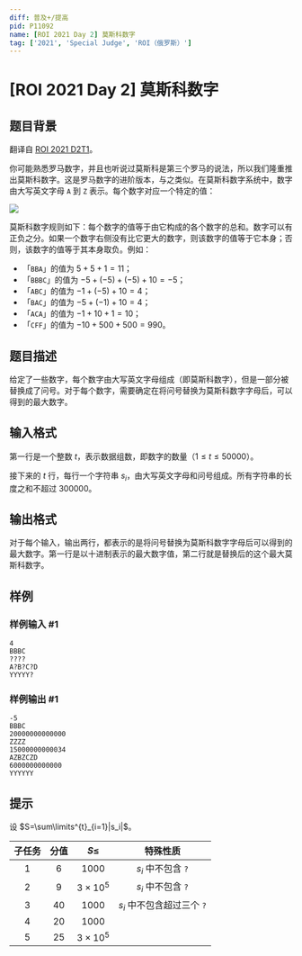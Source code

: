```yaml
---
diff: 普及+/提高
pid: P11092
name: [ROI 2021 Day 2] 莫斯科数字
tag: ['2021', 'Special Judge', 'ROI（俄罗斯）']
---
```

# [ROI 2021 Day 2] 莫斯科数字
## 题目背景

翻译自 [ROI 2021 D2T1](https://neerc.ifmo.ru/school/archive/2020-2021/ru-olymp-roi-2021-day2.pdf)。

你可能熟悉罗马数字，并且也听说过莫斯科是第三个罗马的说法，所以我们隆重推出莫斯科数字。这是罗马数字的进阶版本，与之类似。在莫斯科数字系统中，数字由大写英文字母 `A` 到 `Z` 表示。每个数字对应一个特定的值：

![](https://cdn.luogu.com.cn/upload/image_hosting/6k4lffzg.png)

莫斯科数字规则如下：每个数字的值等于由它构成的各个数字的总和。数字可以有正负之分。如果一个数字右侧没有比它更大的数字，则该数字的值等于它本身；否则，该数字的值等于其本身取负。例如：

- 「`BBA`」的值为 $5 + 5 + 1 = 11$；
- 「`BBBC`」的值为 $-5 + (-5) + (-5) + 10 = -5$；
- 「`ABC`」的值为 $-1 + (-5) + 10 = 4$；
- 「`BAC`」的值为 $-5 + (-1) + 10 = 4$；
- 「`ACA`」的值为 $-1 + 10 + 1 = 10$；
- 「`CFF`」的值为 $-10 + 500 + 500 = 990$。
## 题目描述

给定了一些数字，每个数字由大写英文字母组成（即莫斯科数字），但是一部分被替换成了问号。对于每个数字，需要确定在将问号替换为莫斯科数字字母后，可以得到的最大数字。
## 输入格式

第一行是一个整数 $t$，表示数据组数，即数字的数量（$1 \le t \le 50000$）。

接下来的 $t$ 行，每行一个字符串 $s_i$，由大写英文字母和问号组成。所有字符串的长度之和不超过 $300000$。
## 输出格式

对于每个输入，输出两行，都表示的是将问号替换为莫斯科数字字母后可以得到的最大数字。第一行是以十进制表示的最大数字值，第二行就是替换后的这个最大莫斯科数字。
## 样例

### 样例输入 #1
```
4
BBBC
????
A?B?C?D
YYYYY?
```
### 样例输出 #1
```
-5
BBBC
20000000000000
ZZZZ
15000000000034
AZBZCZD
6000000000000
YYYYYY
```
## 提示

设 $S=\sum\limits^{t}_{i=1}|s_i|$。

| 子任务 | 分值 | $S\le$ | 特殊性质 |
| :----------: | :----------: | :----------: | :----------: |
| $1$ | $6$ | $1000$ | $s_i$ 中不包含 `?` |
| $2$ | $9$ | $3\times10^5$ | $s_i$ 中不包含 `?` |
| $3$ | $40$ | $1000$ | $s_i$ 中不包含超过三个 `?` |
| $4$ | $20$ | $1000$ |  |
| $5$ | $25$ | $3\times10^5$ |  |
